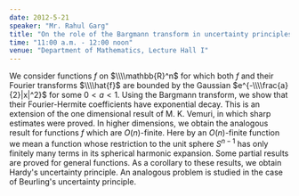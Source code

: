 ```yaml
---
date: 2012-5-21
speaker: "Mr. Rahul Garg"
title: "On the role of the Bargmann transform in uncertainty principles"
time: "11:00 a.m. - 12:00 noon" 
venue: "Department of Mathematics, Lecture Hall I"
---
```

We consider functions $f$ on $\\\\mathbb{R}^n$ for which both $f$ and their Fourier transforms $\\\\hat{f}$ are bounded by the Gaussian $e^{-\\\\frac{a}{2}|x|^2}$ for some $0<a<1$. Using the Bargmann transform, we show that their Fourier-Hermite coefficients have exponential decay. This is an extension of the one dimensional result of M. K. Vemuri, in which sharp estimates were proved. In higher dimensions, we obtain the analogous result for functions $f$ which are $O(n)$-finite. Here by an $O(n)$-finite function we mean a function whose restriction to the unit sphere $S^{n-1}$ has only finitely many terms in its spherical harmonic expansion. Some partial results are proved for general functions. As a corollary to these results, we obtain Hardy's uncertainty principle. An analogous problem is studied in the case of Beurling's uncertainty principle.
